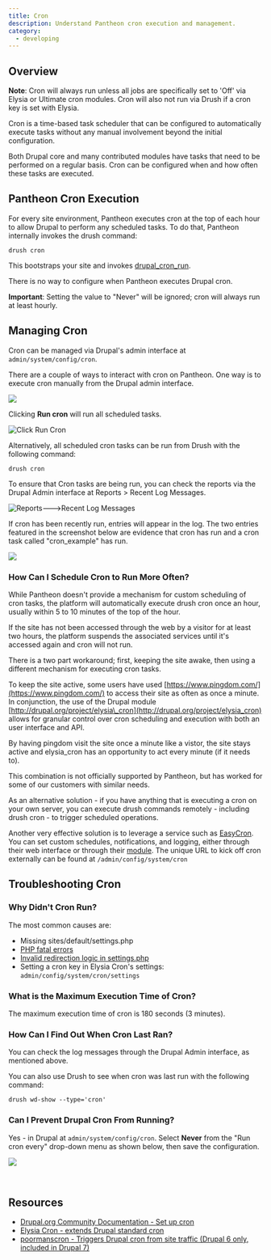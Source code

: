 ```yaml
---
title: Cron
description: Understand Pantheon cron execution and management.
category:
  - developing
---
```


## Overview

 **Note**: Cron will always run unless all jobs are specifically set to 'Off' via Elysia or Ultimate cron modules. Cron will also not run via Drush if a cron key is set with Elysia.

Cron is a time-based task scheduler that can be configured to automatically execute tasks without any manual involvement beyond the initial configuration.

Both Drupal core and many contributed modules have tasks that need to be performed on a regular basis. Cron can be configured when and how often these tasks are executed.

## Pantheon Cron Execution

For every site environment, Pantheon executes cron at the top of each hour to allow Drupal to perform any scheduled tasks. To do that, Pantheon internally invokes the drush command:

    drush cron

This bootstraps your site and invokes [drupal\_cron\_run](https://api.drupal.org/api/drupal/includes!common.inc/function/drupal_cron_run/7).

There is no way to configure when Pantheon executes Drupal cron.

**Important**: Setting the value to "Never" will be ignored; cron will always run at least hourly.

## Managing Cron

Cron can be managed via Drupal's admin interface at `admin/system/config/cron`.

There are a couple of ways to interact with cron on Pantheon. One way is to execute cron manually from the Drupal admin interface.

![](https://www.getpantheon.com/sites/default/files/docs/desk_images/73173)

Clicking **Run cron** will run all scheduled tasks.

![Click Run Cron](https://www.getpantheon.com/sites/default/files/docs/desk_images/73176)

Alternatively, all scheduled cron tasks can be run from Drush with the following command:

    drush cron

To ensure that Cron tasks are being run, you can check the reports via the Drupal Admin interface at Reports > Recent Log Messages. 

![Reports--->Recent Log Messages](https://www.getpantheon.com/sites/default/files/docs/desk_images/74068)

If cron has been recently run, entries will appear in the log. The two entries featured in the screenshot below are evidence that cron has run and a cron task called "cron\_example" has run.

![](https://www.getpantheon.com/sites/default/files/docs/desk_images/74077)

### How Can I Schedule Cron to Run More Often?

While Pantheon doesn't provide a mechanism for custom scheduling of cron tasks, the platform will automatically execute drush cron once an hour, usually within 5 to 10 minutes of the top of the hour.

If the site has not been accessed through the web by a visitor for at least two hours, the platform suspends the associated services until it's accessed again and cron will not run.

There is a two part workaround; first, keeping the site awake, then using a different mechanism for executing cron tasks.

To keep the site active, some users have used [https://www.pingdom.com/](https://www.pingdom.com/) to access their site as often as once a minute. In conjunction, the use of the Drupal module [http://drupal.org/project/elysia\_cron](http://drupal.org/project/elysia_cron) allows for granular control over cron scheduling and execution with both an user interface and API.

By having pingdom visit the site once a minute like a vistor, the site stays active and elysia\_cron has an opportunity to act every minute (if it needs to).

This combination is not officially supported by Pantheon, but has worked for some of our customers with similar needs.

As an alternative solution - if you have anything that is executing a cron on your own server, you can execute drush commands remotely - including drush cron - to trigger scheduled operations.

Another very effective solution is to leverage a service such as [EasyCron](http://www.easycron.com). You can set custom schedules, notifications, and logging, either through their web interface or through their [module](https://drupal.org/project/EasyCron). The unique URL to kick off cron externally can be found at `/admin/config/system/cron`

## Troubleshooting Cron

### Why Didn't Cron Run?

The most common causes are:

- Missing sites/default/settings.php
- [PHP fatal errors](/docs/articles/sites/php-errors-and-exceptions/)
- [Invalid redirection logic in settings.php](/docs/articles/sites/code/redirect-incoming-requests/)
- Setting a cron key in Elysia Cron's settings: `admin/config/system/cron/settings`

### What is the Maximum Execution Time of Cron?

The maximum execution time of cron is 180 seconds (3 minutes).

### How Can I Find Out When Cron Last Ran?

You can check the log messages through the Drupal Admin interface, as mentioned above.  

You can also use Drush to see when cron was last run with the following command:

    drush wd-show --type='cron'

### Can I Prevent Drupal Cron From Running?

Yes - in Drupal at `admin/system/config/cron`. Select **Never** from the "Run cron every" drop-down menu as shown below, then save the configuration. 

![](https://www.getpantheon.com/sites/default/files/docs/desk_images/74128)  

 

## Resources

- [Drupal.org Community Documentation - Set up cron](http://drupal.org/cron)
- [Elysia Cron - extends Drupal standard cron](http://drupal.org/project/elysia_cron)
- [poormanscron - Triggers Drupal cron from site traffic (Drupal 6 only, included in Drupal 7)](https://drupal.org/project/poormanscron)
